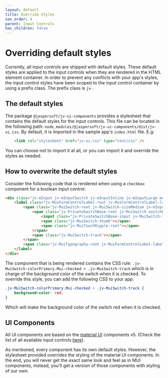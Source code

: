 ```yaml
---
layout: default
title: Override Styles
nav_order: 4
parent: Input Controls
has_children: false
---
```


# Overriding default styles

Currently, all input controls are shipped with default styles. 
These default styles are applied to the input controls when they are rendered in the HTML element container.
In order to prevent any conflicts with your app's styles, the input control styles have been scoped to the input
control container by using a prefix class. The prefix class is `jv-`.

## The default styles

The package `@jaspersoft/jv-ui-components` provides a stylesheet that contains the default styles for the input controls.
This file can be located in the following path: `node_modules/@jaspersoft/jv-ui-components/dist/jv-ui.css`.
By default, it is imported in the sample app's `index.html` file. E.g:
``` html
    <link rel="stylesheet" href="jv-ui.css" type="text/css" />
```

You can choose not to import it at all, or you can import it and override the styles as needed.

## How to overwrite the default styles

Consider the following code that is rendered when using a `checkbox` component for a boolean input control:
``` html
<div class="jv-mInput jv-mInputSwitch jv-mInputInline jv-mInputLarge mui">
    <label class="jv-MuiFormControlLabel-root jv-MuiFormControlLabel-labelPlacementEnd">
        <span class="jv-MuiSwitch-root jv-MuiSwitch-sizeMedium jv-mInput-switch mui">
            <span class="jv-PrivateSwitchBase-root jv-MuiSwitch-switchBase jv-MuiSwitch-colorPrimary Mui-checked">
                <input class="jv-PrivateSwitchBase-input jv-MuiSwitch-input" type="checkbox" checked="">
                <span class="jv-MuiSwitch-thumb"></span>
                <span class="jv-MuiTouchRipple-root"></span>
            </span>
            <span class="jv-MuiSwitch-track"></span>
        </span>
        <span class="jv-MuiTypography-root jv-MuiFormControlLabel-label jv-mInput-label mui">column_boolean</span>
    </label>
</div>
```
The component that is being rendered contains the CSS rule: `.jv-MuiSwitch-colorPrimary.Mui-checked + .jv-MuiSwitch-track`
which is in charge of the background color of the switch when it is checked.
To override this style, you can add the following CSS to your app:
``` css
.jv-MuiSwitch-colorPrimary.Mui-checked + .jv-MuiSwitch-track {
    background-color: red;
}
```
Which will make the background color of the switch red when it is checked.

## UI Components
All UI components are based on the [material UI](https://v5.mui.com/material-ui/getting-started/) components v5.
(Check the list of all available input controls [here]({{site.baseurl}}/pages/input-controls/all-ics)).

As mentioned, every component has its own default styles. However, the stylesheet provided overrides the styling of the 
material UI components. In the end, you will never get the exact same look and feel as in MUI components, instead, 
you'll get a version of those components with styling of our own.   